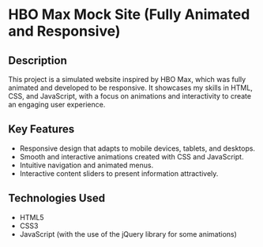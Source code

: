 # HBO Max Mock Site (Fully Animated and Responsive)

## Description

This project is a simulated website inspired by HBO Max, which was fully animated and developed to be responsive. 
It showcases my skills in HTML, CSS, and JavaScript, with a focus on animations and interactivity to create an engaging user experience.

## Key Features

- Responsive design that adapts to mobile devices, tablets, and desktops.
- Smooth and interactive animations created with CSS and JavaScript.
- Intuitive navigation and animated menus.
- Interactive content sliders to present information attractively.

## Technologies Used

- HTML5
- CSS3
- JavaScript (with the use of the jQuery library for some animations)

